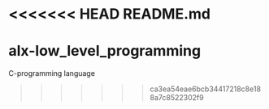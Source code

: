 <<<<<<< HEAD
README.md
=======
# alx-low_level_programming
C-programming language
>>>>>>> ca3ea54eae6bcb34417218c8e188a7c8522302f9

